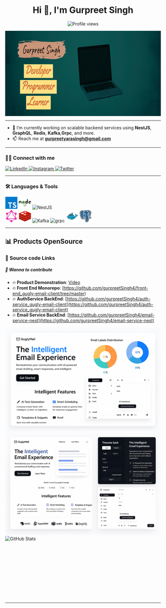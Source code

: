 <h1 align="center">Hi 👋, I'm Gurpreet Singh</h1>

<p align="center">
  <img src="https://komarev.com/ghpvc/?username=gurpreetSingh4&label=Profile%20views&color=0e75b6&style=flat" alt="Profile views" />
</p>

<img align="center" alt="Coding" height="275" width="900" src="https://github.com/gurpreetSingh4/gurpreetSingh4/blob/main/image.png" />

---

- 🌱 I’m currently working on scalable backend services using **NestJS**, **GraphQL**, **Redis**, **Kafka**,**Grpc**, and more.
- 📫 Reach me at **gurpreetyarasingh@gmail.com**

---

### 🧑‍💼 Connect with me

<p align="left">
  <a href="https://www.linkedin.com/in/gurpreet-singh-1a3bb4296/" target="blank">
    <img src="https://raw.githubusercontent.com/rahuldkjain/github-profile-readme-generator/master/src/images/icons/Social/linked-in-alt.svg" alt="LinkedIn" height="30" width="40" />
  </a>
  <a href="https://www.instagram.com/gurpreet_yara/" target="blank">
    <img src="https://raw.githubusercontent.com/rahuldkjain/github-profile-readme-generator/master/src/images/icons/Social/instagram.svg" alt="Instagram" height="30" width="40" />
  </a>
  <a href="https://twitter.com/Gurpreet3915" target="blank">
    <img src="https://raw.githubusercontent.com/rahuldkjain/github-profile-readme-generator/master/src/images/icons/Social/twitter.svg" alt="Twitter" height="30" width="40" />
  </a>
</p>

---

### 🛠️ Languages & Tools

<p align="left">
  <img src="https://raw.githubusercontent.com/devicons/devicon/master/icons/typescript/typescript-original.svg" alt="TypeScript" width="40" height="40"/>
  <img src="https://raw.githubusercontent.com/devicons/devicon/master/icons/nodejs/nodejs-original-wordmark.svg" alt="Node.js" width="40" height="40"/>
  <img src="https://nestjs.com/logo-small-gradient.d792062c.svg" alt="NestJS" width="40" height="40"/> <br>
  <img src="https://raw.githubusercontent.com/devicons/devicon/master/icons/graphql/graphql-plain.svg" alt="GraphQL" width="40" height="40"/>
  <img src="https://raw.githubusercontent.com/devicons/devicon/master/icons/redis/redis-original.svg" alt="Redis" width="40" height="40"/>
  <img src="https://kafka.apache.org/logos/kafka_logo--simple.png" alt="Kafka" width="40" height="40"/>
  <img src="https://opensource.google/static/images/projects/os-projects-grpc.svg" alt="grpc" width="60" height="60"/>
  <img src="https://raw.githubusercontent.com/devicons/devicon/master/icons/docker/docker-original.svg" alt="Docker" width="40" height="40"/>
  <img src="https://raw.githubusercontent.com/devicons/devicon/master/icons/postgresql/postgresql-original.svg" alt="PostgreSQL" width="40" height="40"/>
</p>

---

## 📊 Products OpenSource
### 🔗 Source code Links
##### 🔗 Wanna to contribute

- 🔥 **Product Demonstration**: [Video](https://drive.google.com/file/d/1mxYymA5k4GgklEe7vL0T6vKWKW6fF59g/view?usp=sharing)
- 🔥 **Front End Monorepo**: [https://github.com/gurpreetSingh4/front-end_gugly-email-client/tree/master)
- 🔥 **AuthService BackEnd**: [https://github.com/gurpreetSingh4/auth-service_gugly-email-client](https://github.com/gurpreetSingh4/auth-service_gugly-email-client)
- 🔥 **Email Service BackEnd**: [https://github.com/gurpreetSingh4/email-service-nest](https://github.com/gurpreetSingh4/email-service-nest)


<p>
  <img align="left" src="https://github.com/gurpreetSingh4/front-end_gugly-email-client/blob/master/public/googly-email-client-pie.png?raw=true" alt="EmailClient" />
  <img align="left" src="https://github.com/gurpreetSingh4/front-end_gugly-email-client/blob/master/public/gugly-email-client.png?raw=true" alt="EmailClient" />
</p>

<p>
  <img align="center" src="https://github-readme-stats.vercel.app/api?username=gurpreetSingh4&show_icons=true&bg_color=0d1117&text_color=ffffff" alt="GitHub Stats" />
</p>

<br><br><br><br><br><br><br><br><br><br>

<p align="center">
  
</p>

---


